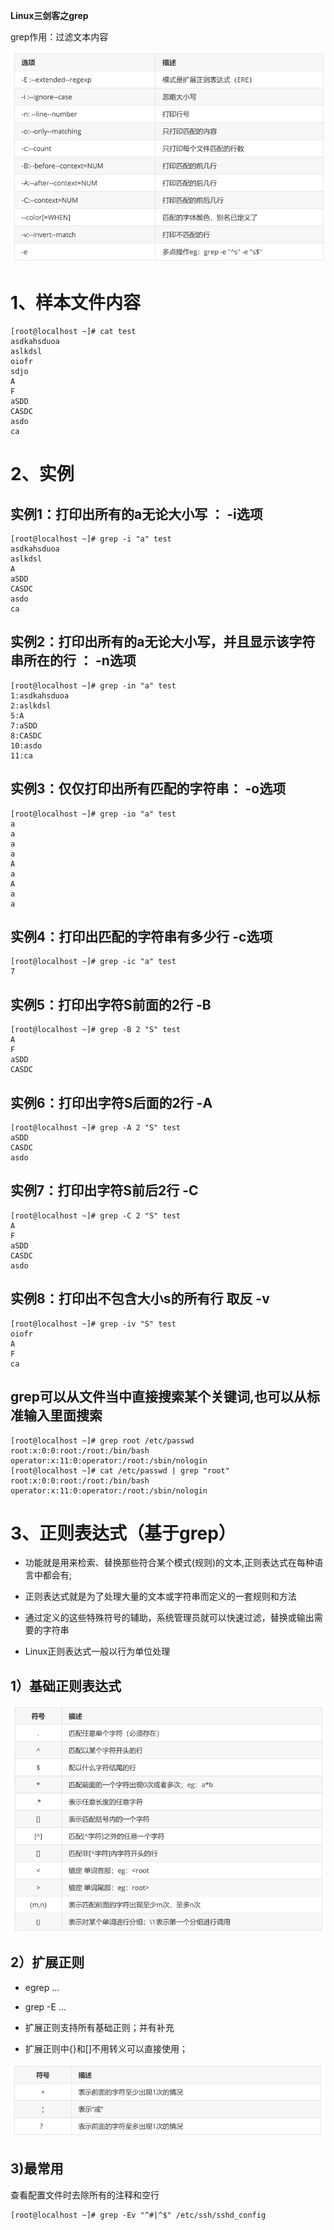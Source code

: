 **Linux三剑客之grep**

grep作用：过滤文本内容

![](images/WEBRESOURCEbe634d00a0db590ad24f39d1380637a4截图.png)

# **1、样本文件内容**

```
[root@localhost ~]# cat test
asdkahsduoa
aslkdsl
oiofr
sdjo
A
F
aSDD
CASDC
asdo
ca
```

# 2、实例

## 实例1：打印出所有的a无论大小写 ： -i选项

```
[root@localhost ~]# grep -i "a" test
asdkahsduoa
aslkdsl
A
aSDD
CASDC
asdo
ca
```

## 实例2：打印出所有的a无论大小写，并且显示该字符串所在的行 ： -n选项

```
[root@localhost ~]# grep -in "a" test
1:asdkahsduoa
2:aslkdsl
5:A
7:aSDD
8:CASDC
10:asdo
11:ca
```

## 实例3：仅仅打印出所有匹配的字符串： -o选项

```
[root@localhost ~]# grep -io "a" test
a
a
a
a
A
a
A
a
a
```

## 实例4：打印出匹配的字符串有多少行 -c选项

```
[root@localhost ~]# grep -ic "a" test
7
```

##  实例5：打印出字符S前面的2行 -B

```
[root@localhost ~]# grep -B 2 "S" test
A
F
aSDD
CASDC
```

## 实例6：打印出字符S后面的2行 -A

```
[root@localhost ~]# grep -A 2 "S" test
aSDD
CASDC
asdo
```

## 实例7：打印出字符S前后2行 -C

```
[root@localhost ~]# grep -C 2 "S" test
A
F
aSDD
CASDC
asdo
```

## 实例8：打印出不包含大小s的所有行 取反 -v

```
[root@localhost ~]# grep -iv "S" test
oiofr
A
F
ca
```

## grep可以从文件当中直接搜索某个关键词,也可以从标准输入里面搜索

```
[root@localhost ~]# grep root /etc/passwd
root:x:0:0:root:/root:/bin/bash
operator:x:11:0:operator:/root:/sbin/nologin
[root@localhost ~]# cat /etc/passwd | grep "root"
root:x:0:0:root:/root:/bin/bash
operator:x:11:0:operator:/root:/sbin/nologin
```

# 3、正则表达式（基于grep）

- 功能就是用来检索、替换那些符合某个模式(规则)的文本,正则表达式在每种语言中都会有;

- 正则表达式就是为了处理大量的文本或字符串而定义的一套规则和方法

- 通过定义的这些特殊符号的辅助，系统管理员就可以快速过滤，替换或输出需要的字符串

- Linux正则表达式一般以行为单位处理

## 1）基础正则表达式

![](images/WEBRESOURCE5718693e7d6b0ac638dd5e5ecd72b9d4截图.png)

## 2）扩展正则

- egrep ...

- grep -E ...

- 扩展正则支持所有基础正则；并有补充

- 扩展正则中{}和[]不用转义可以直接使用；

![](images/WEBRESOURCE3132ed5f5de81dbf062adcfba10d3109截图.png)

## 3)最常用

查看配置文件时去除所有的注释和空行

```
[root@localhost ~]# grep -Ev "^#|^$" /etc/ssh/sshd_config 
```